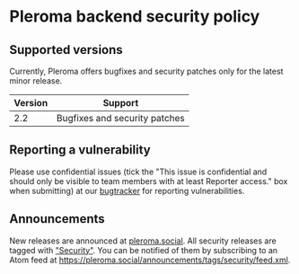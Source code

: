 # Pleroma backend security policy

## Supported versions

Currently, Pleroma offers bugfixes and security patches only for the latest minor release.

| Version | Support 
|---------| --------
| 2.2     | Bugfixes and security patches

## Reporting a vulnerability

Please use confidential issues (tick the "This issue is confidential and should only be visible to team members with at least Reporter access." box when submitting) at our [bugtracker](https://git.pleroma.social/pleroma/pleroma/-/issues/new) for reporting vulnerabilities.
## Announcements

New releases are announced at [pleroma.social](https://pleroma.social/announcements/). All security releases are tagged with ["Security"](https://pleroma.social/announcements/tags/security/). You can be notified of them by subscribing to an Atom feed at <https://pleroma.social/announcements/tags/security/feed.xml>. 
